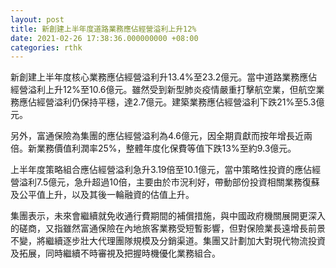 ```yaml
---
layout: post
title: 新創建上半年度道路業務應佔經營溢利上升12%
date: 2021-02-26 17:38:36.000000000 +08:00
categories: rthk
---
```


新創建上半年度核心業務應佔經營溢利升13.4%至23.2億元。當中道路業務應佔經營溢利上升12%至10.6億元。雖然受到新型肺炎疫情嚴重打擊航空業，但航空業務應佔經營溢利仍保持平穩，達2.7億元。建築業務應佔經營溢利下跌21%至5.3億元。

另外，富通保險為集團的應佔經營溢利為4.6億元，因全期貢獻而按年增長近兩倍。新業務價值利潤率25%，整體年度化保費等值下跌13%至約9.3億元。

上半年度策略組合應佔經營溢利急升3.19倍至10.1億元，當中策略性投資的應佔經營溢利7.5億元，急升超過10倍，主要由於市況利好，帶動部份投資相關業務復蘇及公平值上升，以及其後一輪融資的估值上升。

集團表示，未來會繼續就免收通行費期間的補償措施，與中國政府機關展開更深入的磋商，又指雖然富通保險在內地旅客業務受短暫影響，但對保險業長遠增長前景不變，將繼續逐步壯大代理團隊規模及分銷渠道。集團又計劃加大對現代物流投資及拓展，同時繼續不時審視及把握時機優化業務組合。
